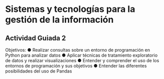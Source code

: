 # Sistemas y tecnologías para la gestión de la información

## Actividad Guiada 2

Objetivos:
● Realizar consultas sobre un entorno de programación en Python para analizar datos
● Aplicar técnicas de tratamiento exploratorio de datos y realizar visualizaciones
● Entender y comprender el uso de los entornos de programación y sus objetivos
● Entender las diferentes posibilidades del uso de Pandas
